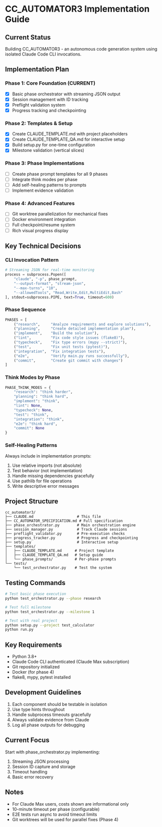 # CC_AUTOMATOR3 Implementation Guide

## Current Status
Building CC_AUTOMATOR3 - an autonomous code generation system using isolated Claude Code CLI invocations.

## Implementation Plan

### Phase 1: Core Foundation (CURRENT)
- [x] Basic phase orchestrator with streaming JSON output
- [x] Session management with ID tracking
- [x] Preflight validation system
- [x] Progress tracking and checkpointing

### Phase 2: Templates & Setup
- [x] Create CLAUDE_TEMPLATE.md with project placeholders
- [x] Create CLAUDE_TEMPLATE_QA.md for interactive setup
- [x] Build setup.py for one-time configuration
- [x] Milestone validation (vertical slices)

### Phase 3: Phase Implementations
- [ ] Create phase prompt templates for all 9 phases
- [ ] Integrate think modes per phase
- [ ] Add self-healing patterns to prompts
- [ ] Implement evidence validation

### Phase 4: Advanced Features
- [ ] Git worktree parallelization for mechanical fixes
- [ ] Docker environment integration
- [ ] Full checkpoint/resume system
- [ ] Rich visual progress display

## Key Technical Decisions

### CLI Invocation Pattern
```python
# Streaming JSON for real-time monitoring
process = subprocess.Popen([
    "claude", "-p", phase_prompt,
    "--output-format", "stream-json",
    "--max-turns", "10",
    "--allowedTools", "Read,Write,Edit,MultiEdit,Bash"
], stdout=subprocess.PIPE, text=True, timeout=600)
```

### Phase Sequence
```python
PHASES = [
    ("research",     "Analyze requirements and explore solutions"),
    ("planning",     "Create detailed implementation plan"),
    ("implement",    "Build the solution"),
    ("lint",         "Fix code style issues (flake8)"),
    ("typecheck",    "Fix type errors (mypy --strict)"),
    ("test",         "Fix unit tests (pytest)"),
    ("integration",  "Fix integration tests"),
    ("e2e",          "Verify main.py runs successfully"),
    ("commit",       "Create git commit with changes")
]
```

### Think Modes by Phase
```python
PHASE_THINK_MODES = {
    "research": "think harder",
    "planning": "think hard",
    "implement": "think",
    "lint": None,
    "typecheck": None,
    "test": "think",
    "integration": "think",
    "e2e": "think hard",
    "commit": None
}
```

### Self-Healing Patterns
Always include in implementation prompts:
1. Use relative imports (not absolute)
2. Test behavior (not implementation)
3. Handle missing dependencies gracefully
4. Use pathlib for file operations
5. Write descriptive error messages

## Project Structure
```
cc_automator3/
├── CLAUDE.md                    # This file
├── CC_AUTOMATOR_SPECIFICATION.md # Full specification
├── phase_orchestrator.py        # Main orchestration engine
├── session_manager.py           # Track Claude sessions
├── preflight_validator.py       # Pre-execution checks
├── progress_tracker.py          # Progress and checkpointing
├── setup.py                     # Interactive setup
├── templates/
│   ├── CLAUDE_TEMPLATE.md      # Project template
│   ├── CLAUDE_TEMPLATE_QA.md   # Setup guide
│   └── phase_prompts/          # Per-phase prompts
└── tests/
    └── test_orchestrator.py    # Test the system
```

## Testing Commands
```bash
# Test basic phase execution
python test_orchestrator.py --phase research

# Test full milestone
python test_orchestrator.py --milestone 1

# Test with real project
python setup.py --project test_calculator
python run.py
```

## Key Requirements
- Python 3.8+
- Claude Code CLI authenticated (Claude Max subscription)
- Git repository initialized
- Docker (for phase 4)
- flake8, mypy, pytest installed

## Development Guidelines
1. Each component should be testable in isolation
2. Use type hints throughout
3. Handle subprocess timeouts gracefully
4. Always validate evidence from Claude
5. Log all phase outputs for debugging

## Current Focus
Start with phase_orchestrator.py implementing:
1. Streaming JSON processing
2. Session ID capture and storage
3. Timeout handling
4. Basic error recovery

## Notes
- For Claude Max users, costs shown are informational only
- 10-minute timeout per phase (configurable)
- E2E tests run async to avoid timeout limits
- Git worktrees will be used for parallel fixes (Phase 4)